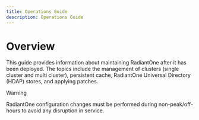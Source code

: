 ```yaml
---
title: Operations Guide
description: Operations Guide
---
```


# Overview

This guide provides information about maintaining RadiantOne after it has been deployed. The topics include the management of clusters (single cluster and multi cluster), persistent cache, RadiantOne Universal Directory (HDAP) stores, and applying patches.

>[!warning]
>RadiantOne configuration changes must be performed during non-peak/off-hours to avoid any disruption in service.
